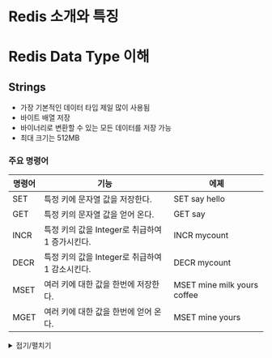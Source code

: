 # Redis 소개와 특징

# Redis Data Type 이해

## Strings

* 가장 기본적인 데이터 타입 제일 많이 사용됨
* 바이트 배열 저장
* 바이너리로 변환할 수 있는 모든 데이터를 저장 가능
* 최대 크기는 512MB

### 주요 명령어

| 명령어  | 기능                              | 에졔                          |
|------|---------------------------------|-----------------------------|
| SET  | 특정 키에 문자열 값을 저장한다.              | SET say hello               |
| GET  | 특정 키의 문자열 값을 얻어 온다.             | GET say                     |
| INCR | 특정 키의 값을 Integer로 취급하여 1 증가시킨다. | INCR mycount                |
| DECR | 특정 키의 값을 Integer로 취급하여 1 감소시킨다. | DECR mycount                |
| MSET | 여러 키에 대한 값을 한번에 저장한다.           | MSET mine milk yours coffee |
| MGET | 여러 키에 대한 값을 한번에 얻어 온다.          | MSET mine yours             |

<details>
<summary>접기/펼치기</summary>

```
set key1 1
get key1

set mycount 10
incr mycount
decr mycount
get mycount

mset key1 hi key2 hello
mget key1 key2
```

span

## Lists

* Linked-list 형태의 자료구조(인덱스 접근은 느리지만 데이터 추가/삭제가 빠름)
* Queue와 Stack으로 사용할 수 있음

| 명령어    | 기능                              | 에졔                  |
|--------|---------------------------------|---------------------|
| LPUSH  | 리스트의 왼쪽(head)에 새로운 값을 추가한다.     | LPUSH mylist apple  |
| RPUSH  | 리스트의 오른쪽(tail)에 새로운 값을 추가한다.    | RPUSH mylist banana |
| LLEN   | 리스트에 들어있는 아이템 개수를 반환한다.         | LLEN mylist         |
| LRANGE | 리스트의 특정 범위를 반환한다.               | LRANGE mysql 0 -1   |
| LPOP   | 리스트의 왼쪽(head)에서 값을 삭제하고 반환한다.   | LPOP mylist         |
| RPOP   | 리스트이 오른쪽(tail)에서 값을 삭제 하고 변환한다. | RPOP mylist         |

<details>
<summary>접기/펼치기</summary>

```
LPUSH mylist apple
LPUSH mylist banana

LLEN mylist

LRANGE mylist 0 -1
LRANGE mylist 0 -2

LPOP mylist
RPOP mylist
```

</details>

## Sets

* 순서가 없는 유니크한 값의 집합
* 검색이 빠름
* 개별 접근을 위한 인덱스가 존재하지 않고, 집합 연산이 가능(교집합, 합집합)

| 명령어       | 기능                         | 예제                    |
|-----------|----------------------------|-----------------------|
| SADD      | Set에 데이터를 추가한다.            | SADD myset apple      |
| SREM      | Set에 데이터를 삭제한다.            | SRM myset apple       |
| SCARD     | Set에 저장된 아이템 개수를 반환한다.     | SCARD myset           |
| SMEMBERS  | Set에 저장된 아이템을 반환한다.        | SMEMBERS myset        |
| SISMEMBER | 특정 값이 Set에 포함되어 있는지를 반환한다. | SISMEMBER myset apple |

<details>
<summary>접기/펼치기</summary>

```
SADD myset apple
SADD myset banana

SCARD myset
SMEMBERS myset

SISMEMBER myset apple
SISMEMBER myset grape
```
</details>

## Hashes

* 하나의 key 하위에 여러개의 field-value 쌍을 저장
* 여러 필드를 가진 객체를 저장하는 것으로 생각할 수 있음
* HINCRBY 명령어를 사용해 카운터로 활용 가능

| 명령어     | 기능                                     | 예제                         |
|---------|----------------------------------------|----------------------------|
| HSET    | 한개 또는 다수의 필드에 값을 저장한다.                 | HSET user name bear age 10 |
| HGET    | 특정 필드의 값을 반환한다.                        | HGET user1 name            |
| HMGET   | 한개 이상의 필드 값을 반환한다.                     | HMGET user1 name age       |
| HINCRBY | 특정 필드 값을 Integer로 취급하여 저장한 숫자를 증가 시킨다. | HINCRBY user1 viewcount 1  |
| HDEL    | 한개 이상의 필드를 삭제한다.                       | HDEL user1 name age        |

<details>
<summary>접기/펼치기</summary>

```
HSET user name bear age 10
HGET user name

HMGET user name age

HSET user viewcount 15

HGET user viewcount

HINCRBY user viewcount 3

HKEYS user

HDEL user name age

HKEYS user
```

</details>

## SortedSets

* Set과 유사하게 유니크한 값의 집합
* 각 값은 연관된 score를 가지고 정렬되어 있음
* 정렬된 상태이기에 빠르게 최소/최대값을 구할 수 있음
* 순위 계산, 리더보드 구현 등에 활용

| 명령어      | 기능 제                            | 예제                             |
|----------|---------------------------------|--------------------------------|
| ZADD     | 한개 또는 다수의 값을 추가 또는 업데이트 한다.     | ZADD myrank 10 apple 20 banana |
| ZRANGE   | 특정 범위의 값을 반환한다.(오름차순으로 정렬된 기준)  | ZRANGE myrank 0 1              |
| ZRANK    | 특정 값의 위치(순위)를 반환한다.(오름차순으로 정렬된) | ZRANK myrank apple             |
| ZREVRANK | 특정 값의 위치(순위)를 반환한다.(내림차순으로 정렬된) | ZREVRANK myrank apple          |
| ZREM     | 한개 이상의 값을 삭제한다.                 | ZREM myrank apple              |

<details>
<summary>접기/펼치기</summary>

```
ZADD myrank 10 apple 20 banana 30 grape

ZRANGE myrank 0 1

ZREVRANK myrank apple

ZRANK myrank apple
```

</details>

